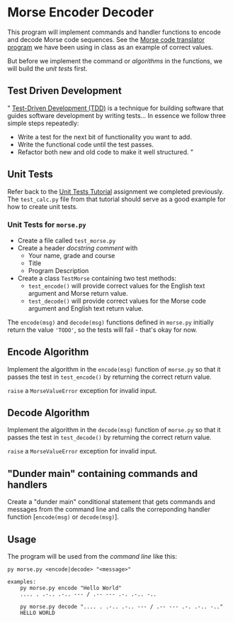# Morse Encoder Decoder

This program will implement commands and handler functions to encode and decode
Morse code sequences. See the [Morse code translator program](https://dnschecker.org/morse-code-translator.php) we have been using in class as an example of correct values.

But before we implement the command or *algorithms* in the functions, we will build the *unit tests* first.

## Test Driven Development

"
[Test-Driven Development (TDD)](https://martinfowler.com/bliki/TestDrivenDevelopment.html) is a technique for building software that guides software development by writing tests...
In essence we follow three simple steps repeatedly:

* Write a test for the next bit of functionality you want to add.
* Write the functional code until the test passes.
* Refactor both new and old code to make it well structured.
"

## Unit Tests

Refer back to the [Unit Tests Tutorial](https://www.youtube.com/watch?v=6tNS--WetLI) assignment we completed previously. The `test_calc.py`
file from that tutorial should serve as a good example for how to create
unit tests.

### Unit Tests for `morse.py`

* Create a file called `test_morse.py`
* Create a header *docstring comment* with
  - Your name, grade and course
  - Title
  - Program Description
* Create a class `TestMorse` containing two test methods:
  - `test_encode()` will provide correct values for the English text argument
     and Morse return value.
  - `test_decode()` will provide correct values for the Morse code argument
     and English text return value.

The `encode(msg)` and `decode(msg)` functions defined in `morse.py`
initially return the value `'TODO'`, so the tests will fail - that's okay for now.

## Encode Algorithm

Implement the algorithm in the `encode(msg)` function of `morse.py` so that it
passes the test in `test_encode()` by returning the correct return value.

`raise` a `MorseValueError` exception for invalid input.

## Decode Algorithm

Implement the algorithm in the `decode(msg)` function of `morse.py` so that it
passes the test in `test_decode()` by returning the correct return value.

`raise` a `MorseValueError` exception for invalid input.

## "Dunder main" containing commands and handlers

Create a "dunder main" conditional statement that gets commands and messages
from the command line and calls the correponding handler function [`encode(msg)`
or `decode(msg)`].

## Usage

The program will be used from the *command line* like this:

```
py morse.py <encode|decode> "<message>"

examples:
    py morse.py encode "Hello World"
    .... . .-.. .-.. --- / .-- --- .-. .-.. -..

    py morse.py decode ".... . .-.. .-.. --- / .-- --- .-. .-.. -.."
    HELLO WORLD

```
